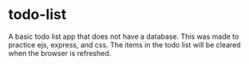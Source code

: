 # todo-list
A basic todo list app that does not have a database. This was made to practice ejs, express, and css. The items in the todo list will be cleared when the browser is refreshed.
